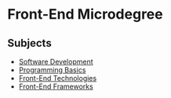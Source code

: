 # Front-End Microdegree

## Subjects

- [Software Development](https://github.com/FE-BE-Microdegrees/Subjects/tree/main/Software-Development)
- [Programming Basics](https://github.com/FE-BE-Microdegrees/Subjects/tree/main/Programming-Basics)
- [Front-End Technologies](https://github.com/FE-BE-Microdegrees/Subjects/tree/main/Front-End-Technologies)
- [Front-End Frameworks](https://github.com/FE-BE-Microdegrees/Subjects/tree/main/Front-End-Frameworks)